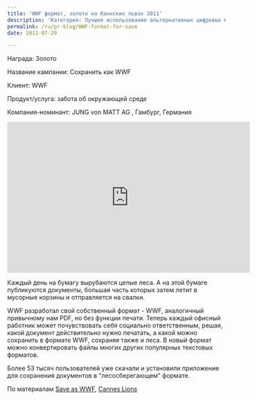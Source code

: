 ```yaml
---
title: 'WWF формат, золото на Каннских львах 2011'
description: 'Категория: Лучшее использование альтернативных цифровых медиа для промо-кампании Награда: Золото Название кампании: Сохранить как WWF Клиент: WWF Продукт/услуга: забота об окружающей среде Компания-номинант: JUNG von MATT AG , Гамбург, Германия'
permalink: /ru/pr-blog/WWF-format-for-save
date: 2011-07-29

---
```


Награда: Золото

Название кампании: Сохранить как WWF

Клиент: WWF

Продукт/услуга: забота об окружающей среде

Компания-номинант: JUNG von MATT AG , Гамбург, Германия

<iframe width="560" height="349" src="https://www.youtube.com/embed/MzY4SGgEB7g" frameborder="0" allowfullscreen></iframe>

Каждый день на бумагу  вырубаются целые леса. А на этой бумаге публикуются документы, большая часть которых затем летит в мусорные корзины и отправляется на свалки.

WWF разработал свой собственный формат - WWF, аналогичный привычному нам PDF, но без функции печати. Теперь каждый офисный работник может почувствовать себя социально ответственным, решая, какой документ действительно нужно печатать, а какой можно сохранить в формате WWF, сохраняя также и леса. В новый формат можно конвертировать файлы многих других популярных текстовых форматов.

Более 53 тысяч пользователей уже скачали и установили приложение для сохранения документов в "лесосберегающем" формате.

По материалам <a href="https://www.saveaswwf.com/en/what-is-it.html">Save as WWF</a>, <a href="https://www.canneslions.com/work/promo/entry.cfm">Cannes Lions</a>

